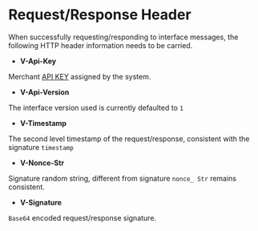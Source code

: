 # Request/Response Header

When successfully requesting/responding to interface messages, the following HTTP header information needs to be carried.

* **V-Api-Key**

Merchant [API KEY](/en/payoutApi/apiRule/illustrate#api-key) assigned by the system.

* **V-Api-Version**

The interface version used is currently defaulted to `1`

* **V-Timestamp**

The second level timestamp of the request/response, consistent with the signature `timestamp`

* **V-Nonce-Str**

Signature random string, different from signature `nonce_ Str` remains consistent.

* **V-Signature**

`Base64` encoded request/response signature.